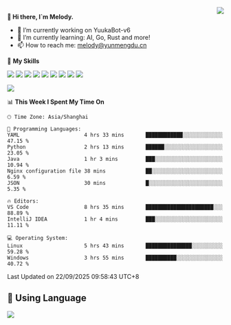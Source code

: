 <a href="#">
  <img align="right" src="https://github-readme-stats.vercel.app/api?username=melodyyuuka&count_private=true&show_icons=true" />
</a>

**👋 Hi there, I`m Melody.**

- 🔭 I’m currently working on YuukaBot-v6
- 🌱 I’m currently learning: AI, Go, Rust and more!
- 📫 How to reach me: melody@yunmengdu.cn

🌟 **My Skills** 

![](https://img.shields.io/badge/-Python-3e74a2?style=flat-square&logo=Python&logoColor=fff)
![](https://img.shields.io/badge/-Java-007396?style=flat-square&logo=OpenJDK&logoColor=fff)
![](https://img.shields.io/badge/-Node.js-339933?style=flat-square&logo=Node.js&logoColor=fff)
![](https://img.shields.io/badge/-Git-f05032?style=flat-square&logo=git&logoColor=fff)
![](https://img.shields.io/badge/-PostgreSQL-4169e1?style=flat-square&logo=PostgreSQL&logoColor=fff)
![](https://img.shields.io/badge/-Rust-000000?style=flat-square&logo=rust&logoColor=fff)
![](https://img.shields.io/badge/-VSCode-007acc?style=flat-square&logo=Visual-Studio-Code&logoColor=fff)
![](https://img.shields.io/badge/-FastAPI-009688?style=flat-square&logo=FastAPI&logoColor=fff)
![](https://img.shields.io/badge/-Linux-000000?style=flat-square&logo=Linux&logoColor=fff)


![](https://wakatime.com/badge/user/fa6dc0e2-47c5-4d2d-ae45-69fec6f2122c.svg)

<!--START_SECTION:waka-->
📊 **This Week I Spent My Time On** 

```text
🕑︎ Time Zone: Asia/Shanghai

💬 Programming Languages: 
YAML                     4 hrs 33 mins       ████████████░░░░░░░░░░░░░   47.15 % 
Python                   2 hrs 13 mins       ██████░░░░░░░░░░░░░░░░░░░   23.05 % 
Java                     1 hr 3 mins         ███░░░░░░░░░░░░░░░░░░░░░░   10.94 % 
Nginx configuration file 38 mins             ██░░░░░░░░░░░░░░░░░░░░░░░    6.59 % 
JSON                     30 mins             █░░░░░░░░░░░░░░░░░░░░░░░░    5.35 % 

🔥 Editors: 
VS Code                  8 hrs 35 mins       ██████████████████████░░░   88.89 % 
IntelliJ IDEA            1 hr 4 mins         ███░░░░░░░░░░░░░░░░░░░░░░   11.11 % 

💻 Operating System: 
Linux                    5 hrs 43 mins       ███████████████░░░░░░░░░░   59.28 % 
Windows                  3 hrs 55 mins       ██████████░░░░░░░░░░░░░░░   40.72 % 
```


 Last Updated on 22/09/2025 09:58:43 UTC+8
<!--END_SECTION:waka-->

## 🥰 **Using Language**

![](https://github-readme-stats.vercel.app/api/wakatime?username=MelodyYuyuko&layout=compact&hide_border=true)
